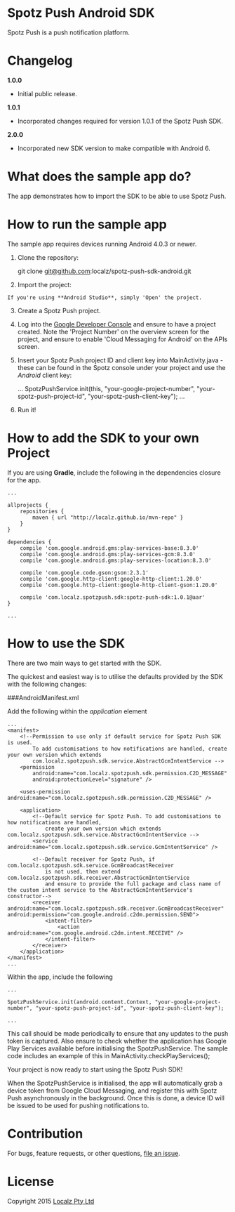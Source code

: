 Spotz Push Android SDK
=================

Spotz Push is a push notification platform.

Changelog
=========

**1.0.0**	
* Initial public release.

**1.0.1**
* Incorporated changes required for version 1.0.1 of the Spotz Push SDK.

**2.0.0**
* Incorporated new SDK version to make compatible with Android 6.

What does the sample app do?
============================

The app demonstrates how to import the SDK to be able to use Spotz Push.

How to run the sample app
=========================

The sample app requires devices running Android 4.0.3 or newer.

  1. Clone the repository:
  
        git clone git@github.com:localz/spotz-push-sdk-android.git

  2. Import the project:
    
    If you're using **Android Studio**, simply 'Open' the project.
    
  3. Create a Spotz Push project.

  4. Log into the [Google Developer Console](https://console.developers.google.com/project) and ensure to have a project created. Note the 'Project Number' on the overview screen for the project, and ensure to enable 'Cloud Messaging for Android' on the APIs screen.
    
  5. Insert your Spotz Push project ID and client key into MainActivity.java - these can be found in the Spotz console under your project and use the *Android* client key:

        ...
        SpotzPushService.init(this, "your-google-project-number", "your-spotz-push-project-id", "your-spotz-push-client-key");
        ...

  5. Run it!


How to add the SDK to your own Project
======================================

If you are using **Gradle**, include the following in the dependencies closure for the app.

    ...

    allprojects {
        repositories {
            maven { url "http://localz.github.io/mvn-repo" }
        }
    }

    dependencies {
        compile 'com.google.android.gms:play-services-base:8.3.0'
        compile 'com.google.android.gms:play-services-gcm:8.3.0'
        compile 'com.google.android.gms:play-services-location:8.3.0'

        compile 'com.google.code.gson:gson:2.3.1'
        compile 'com.google.http-client:google-http-client:1.20.0'
        compile 'com.google.http-client:google-http-client-gson:1.20.0'
        
        compile 'com.localz.spotzpush.sdk:spotz-push-sdk:1.0.1@aar'
    }
    
    ...

How to use the SDK
==================

There are two main ways to get started with the SDK.

The quickest and easiest way is to utilise the defaults provided by the SDK with the following changes:

###AndroidManifest.xml

Add the following within the *application* element

    ...
    <manifest>
        <!--Permission to use only if default service for Spotz Push SDK is used.
            To add customisations to how notifications are handled, create your own version which extends
            com.localz.spotzpush.sdk.service.AbstractGcmIntentService -->
        <permission
            android:name="com.localz.spotzpush.sdk.permission.C2D_MESSAGE"
            android:protectionLevel="signature" />

        <uses-permission android:name="com.localz.spotzpush.sdk.permission.C2D_MESSAGE" />

        <application>
            <!--Default service for Spotz Push. To add customisations to how notifications are handled,
                create your own version which extends com.localz.spotzpush.sdk.service.AbstractGcmIntentService -->
            <service android:name="com.localz.spotzpush.sdk.service.GcmIntentService" />

            <!--Default receiver for Spotz Push, if com.localz.spotzpush.sdk.service.GcmBroadcastReceiver
                is not used, then extend com.localz.spotzpush.sdk.receiver.AbstractGcmIntentService
                and ensure to provide the full package and class name of the custom intent service to the AbstractGcmIntentService's constructor-->
            <receiver android:name="com.localz.spotzpush.sdk.receiver.GcmBroadcastReceiver" android:permission="com.google.android.c2dm.permission.SEND">
                <intent-filter>
                    <action android:name="com.google.android.c2dm.intent.RECEIVE" />
                </intent-filter>
            </receiver>
        </application>
    </manifest>
    ...

Within the app, include the following

    ...
    
    SpotzPushService.init(android.content.Context, "your-google-project-number", "your-spotz-push-project-id", "your-spotz-push-client-key");

    ...

This call should be made periodically to ensure that any updates to the push token is captured. Also ensure to check whether the application has Google Play Services available before initialising the SpotzPushService. The sample code includes an example of this in MainActivity.checkPlayServices();

Your project is now ready to start using the Spotz Push SDK!

When the SpotzPushService is initialised, the app will automatically grab a device token from Google Cloud Messaging, and register this with Spotz Push asynchronously in the background. Once this is done, a device ID will be issued to be used for pushing notifications to.

Contribution
============

For bugs, feature requests, or other questions, [file an issue](https://github.com/localz/spotz-push-sdk-android/issues/new).

License
=======

Copyright 2015 [Localz Pty Ltd](http://www.localz.com/)
